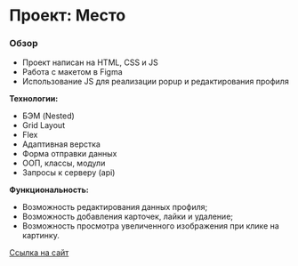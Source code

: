 # Проект: Место

### Обзор

* Проект написан на HTML, CSS и JS
* Работа с макетом в Figma
* Использование JS для реализации popup и редактирования профиля

**Технологии:**
* БЭМ (Nested)
* Grid Layout
* Flex
* Адаптивная верстка
* Форма отправки данных
* ООП, классы, модули
* Запросы к серверу (api)

**Функциональность:**
* Возможность редактирования данных профиля;
* Возможность добавления карточек, лайки и удаление;
* Возможность просмотра увеличенного изображения при клике на картинку.

[Ссылка на сайт](https://aretea83.github.io/mesto/)
